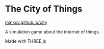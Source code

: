 # The City of Things

[minkcv.github.io/city](https://minkcv.github.io/city)

A simulation game about the internet of things.

Made with THREE.js
